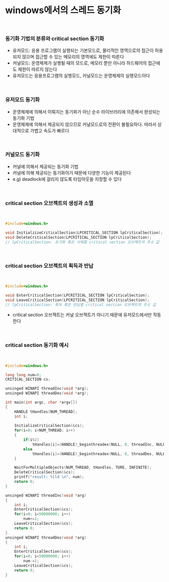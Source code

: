 # windows에서의 스레드 동기화

<br>

### 동기화 기법의 분류와 critical section 동기화
- 유저모드: 응용 프로그램이 실행되는 기본모드로, 물리적인 영역으로의 접근이 허용되지 않으며 접근할 수 있는 메모리의 영역에도 제한이 따른다
- 커널모드: 운영체제가 실행될 때의 모드로, 메모리 뿐만 아니라 하드웨어의 접근에도 제한이 따르지 않는다
- 유저모드는 응용프로그램의 실행모드, 커널모드는 운영체제의 실행모드이다

<br>

### 유저모드 동기화
- 운영체제에 의해서 이뤄지는 동기화가 아닌 순수 라이브러리에 의존해서 완성되는 동기화 기법
- 운영체제에 의해서 제공되지 않으므로 커널모드로의 전환이 불필요하다. 따라서 상대적으로 가볍고 속도가 빠르다

<br>

### 커널모드 동기화
- 커널에 의해서 제공되는 동기화 기법
- 커널에 의해 제공되는 동기화이기 때문에 다양한 기능이 제공된다
- e.g) deadlock에 걸리지 않도록 타임아웃을 지정할 수 있다

<br>

### critical section 오브젝트의 생성과 소멸

<br>

```c
#include<windows.h>

void InitialzizeCriticalSection(LPCRITICAL_SECTION lpCriticalSection);
void DeleteCriticalSection(LPCRITICAL_SECTION lpCriticalSection);
// lpCriticalSection: 초기화 혹은 삭제할 critical section 오브젝트의 주소 값
```

<br>

### critical section 오브젝트의 획득과 반납

<br>

```c
#include<windows.h>

void EnterCriticalSection(LPCRITICAL_SECTION lpCriticalSection);
void LeaveCriticalSection(LPCRITICAL_SECTION lpCriticalSection);
// lpCriticalSection: 획득 혹은 반납할 critical section 오브젝트의 주소 값
```
- critical section 오브젝트는 커널 오브젝트가 아니기 때문에 유저모드에서만 작동한다

<br>

### critical section 동기화 예시

<br>

```c
#include<windows.h>

long long num=0;
CRITICAL_SECTION cs;

unsinged WINAPI threadInc(void *arg);
unsinged WINAPI threadDes(void *arg);

int main(int argc, char *argv[])
{
	HANDLE tHandles[NUM_THREAD];
	int i;
	
	InitializeCriticalSection(&cs);
	for(i=0; i<NUM_THREAD; i++)
	{
		if(i%2)
			tHandles[i]=(HANDLE)_beginthreadex(NULL, 0, threadInc, NULL, 0, NULL);
		else
			tHandles[i]=(HANDLE)_beginthreadex(NULL, 0, threadDes, NULL, 0, NULL);
	}

	WaitForMultipleObjects(NUM_THREAD, tHandles, TURE, INFINITE);
	DeleteCriticalSection(&cs);
	printf("result: %lld \n", num);
	return 0;
}

unsinged WINAPI threadInc(void *arg)
{
	int i;
	EnterCriticalSection(&cs);
	for(i=0; i<50000000; i++)
		num+=1;
	LeaveCriticalSection(&cs);
	return 0;
}
unsinged WINAPI threadDes(void *arg)
{
	int i;
	EnterCriticalSection(&cs);
	for(i=0; i<50000000; i++)
		num-=1;
	LeaveCriticalSection(&cs);
	return 0;
}
```

<br>

